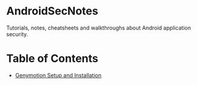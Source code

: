 # AndroidSecNotes
Tutorials, notes, cheatsheets and walkthroughs about Android application security.

# Table of Contents

- <a href="https://github.com/CYB3RMX/AndroidSecNotes/blob/main/genymotion_setup/genymotion.md">Genymotion Setup and Installation</a>